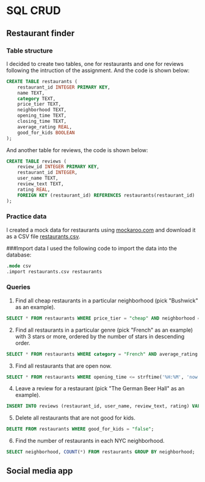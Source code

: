 # SQL CRUD
## Restaurant finder
### Table structure
I decided to create two tables, one for restaurants and one for reviews following the intruction of the assignment. And the code is shown below:
```sql
CREATE TABLE restaurants (
    restaurant_id INTEGER PRIMARY KEY,
    name TEXT,
    category TEXT,
    price_tier TEXT,
    neighborhood TEXT,
    opening_time TEXT,
    closing_time TEXT,
    average_rating REAL,
    good_for_kids BOOLEAN
);
```
And another table for reviews, the code is shown below:
```sql
CREATE TABLE reviews (
    review_id INTEGER PRIMARY KEY,
    restaurant_id INTEGER,
    user_name TEXT,
    review_text TEXT,
    rating REAL,
    FOREIGN KEY (restaurant_id) REFERENCES restaurants(restaurant_id)
);
```
### Practice data
I created a mock data for restaurants using [mockaroo.com](https://mockaroo.com) and download it as a CSV file [restaurants.csv](https://github.com/dbdesign-students-fall2023/4-sql-crud-Catherineya/blob/8447252b9686400ebbd41321065010d95d4988ad/data/restaurants.csv). 

###Import data
I used the following code to import the data into the database:
```sql
.mode csv
.import restaurants.csv restaurants
```
### Queries
1. Find all cheap restaurants in a particular neighborhood (pick "Bushwick" as an example).
```sql
SELECT * FROM restaurants WHERE price_tier = "cheap" AND neighborhood = "Bushwick";
```
2. Find all restaurants in a particular genre (pick "French" as an example) with 3 stars or more, ordered by the number of stars in descending order.
```sql
SELECT * FROM restaurants WHERE category = "French" AND average_rating >= 3 ORDER BY average_rating DESC;
```
3. Find all restaurants that are open now.
```sql
SELECT * FROM restaurants WHERE opening_time <= strftime('%H:%M', 'now') AND closing_time >= strftime('%H:%M', 'now');
```
4. Leave a review for a restaurant (pick "The German Beer Hall" as an example).
```sql
INSERT INTO reviews (restaurant_id, user_name, review_text, rating) VALUES (1, "Yiwen", "The food is great!", 5);
```
5. Delete all restaurants that are not good for kids.
```sql
DELETE FROM restaurants WHERE good_for_kids = "false";
```
6. Find the number of restaurants in each NYC neighborhood.
```sql
SELECT neighborhood, COUNT(*) FROM restaurants GROUP BY neighborhood;
```
## Social media app
